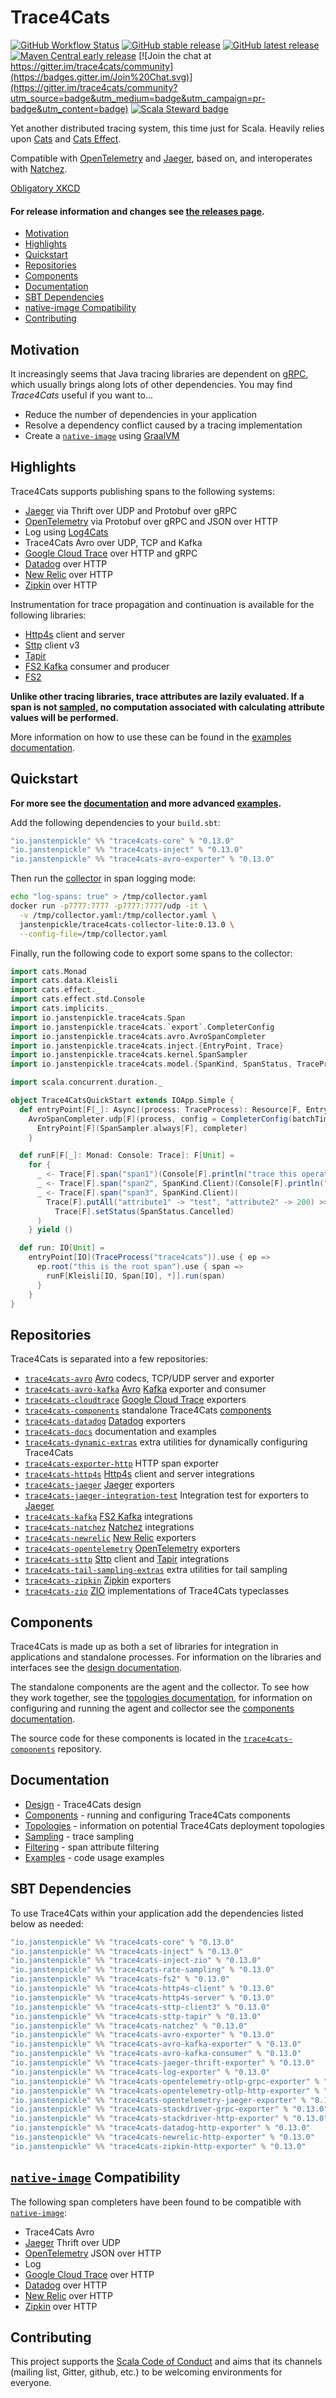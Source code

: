 # Trace4Cats

[![GitHub Workflow Status](https://img.shields.io/github/workflow/status/trace4cats/trace4cats/Continuous%20Integration)](https://github.com/trace4cats/trace4cats/actions?query=workflow%3A%22Continuous%20Integration%22)
[![GitHub stable release](https://img.shields.io/github/v/release/trace4cats/trace4cats?label=stable&sort=semver)](https://github.com/trace4cats/trace4cats/releases)
[![GitHub latest release](https://img.shields.io/github/v/release/trace4cats/trace4cats?label=latest&include_prereleases&sort=semver)](https://github.com/trace4cats/trace4cats/releases)
[![Maven Central early release](https://img.shields.io/maven-central/v/io.janstenpickle/trace4cats-model_2.13?label=early)](https://maven-badges.herokuapp.com/maven-central/io.janstenpickle/trace4cats-model_2.13)
[![Join the chat at https://gitter.im/trace4cats/community](https://badges.gitter.im/Join%20Chat.svg)](https://gitter.im/trace4cats/community?utm_source=badge&utm_medium=badge&utm_campaign=pr-badge&utm_content=badge)
[![Scala Steward badge](https://img.shields.io/badge/Scala_Steward-helping-blue.svg?style=flat&logo=data:image/png;base64,iVBORw0KGgoAAAANSUhEUgAAAA4AAAAQCAMAAAARSr4IAAAAVFBMVEUAAACHjojlOy5NWlrKzcYRKjGFjIbp293YycuLa3pYY2LSqql4f3pCUFTgSjNodYRmcXUsPD/NTTbjRS+2jomhgnzNc223cGvZS0HaSD0XLjbaSjElhIr+AAAAAXRSTlMAQObYZgAAAHlJREFUCNdNyosOwyAIhWHAQS1Vt7a77/3fcxxdmv0xwmckutAR1nkm4ggbyEcg/wWmlGLDAA3oL50xi6fk5ffZ3E2E3QfZDCcCN2YtbEWZt+Drc6u6rlqv7Uk0LdKqqr5rk2UCRXOk0vmQKGfc94nOJyQjouF9H/wCc9gECEYfONoAAAAASUVORK5CYII=)](https://scala-steward.org)

Yet another distributed tracing system, this time just for Scala. Heavily relies upon
[Cats] and [Cats Effect].

Compatible with [OpenTelemetry] and [Jaeger], based on, and interoperates with [Natchez].

[Obligatory XKCD](https://xkcd.com/927/)

#### For release information and changes see [the releases page](https://github.com/trace4cats/trace4cats/releases).

  * [Motivation](#motivation)
  * [Highlights](#highlights)
  * [Quickstart](#quickstart)
  * [Repositories](#repositories)
  * [Components](#components)
  * [Documentation](#documentation)
  * [SBT Dependencies](#sbt-dependencies)
  * [native-image Compatibility](#native-image-compatibility)
  * [Contributing](#contributing)

## Motivation

It increasingly seems that Java tracing libraries are dependent on [gRPC], which usually
brings along lots of other dependencies. You may find *Trace4Cats* useful if you want to...

- Reduce the number of dependencies in your application
- Resolve a dependency conflict caused by a tracing implementation
- Create a [`native-image`] using [GraalVM]

## Highlights

Trace4Cats supports publishing spans to the following systems:

- [Jaeger] via Thrift over UDP and Protobuf over gRPC
- [OpenTelemetry] via Protobuf over gRPC and JSON over HTTP
- Log using [Log4Cats]
- Trace4Cats Avro over UDP, TCP and Kafka
- [Google Cloud Trace] over HTTP and gRPC
- [Datadog] over HTTP
- [New Relic] over HTTP
- [Zipkin] over HTTP

Instrumentation for trace propagation and continuation is available for the following libraries:

- [Http4s] client and server
- [Sttp] client v3
- [Tapir]
- [FS2 Kafka] consumer and producer
- [FS2]

**Unlike other tracing libraries, trace attributes are lazily evaluated. If a span is not
[sampled](https://github.com/trace4cats/trace4cats-docs/blob/master/docs/sampling.md), no computation associated with
calculating attribute values will be performed.**

More information on how to use these can be found in the
[examples documentation](https://github.com/trace4cats/trace4cats-docs/blob/master/docs/examples.md).

## Quickstart

**For more see the [documentation](#documentation) and more advanced
[examples](https://github.com/trace4cats/trace4cats-docs/blob/master/docs/examples.md).**

Add the following dependencies to your `build.sbt`:

```scala
"io.janstenpickle" %% "trace4cats-core" % "0.13.0"
"io.janstenpickle" %% "trace4cats-inject" % "0.13.0"
"io.janstenpickle" %% "trace4cats-avro-exporter" % "0.13.0"
```

Then run the [collector](https://github.com/trace4cats/trace4cats-docs/blob/master/docs/components.md#collectors) in
span logging mode:

```bash
echo "log-spans: true" > /tmp/collector.yaml
docker run -p7777:7777 -p7777:7777/udp -it \
  -v /tmp/collector.yaml:/tmp/collector.yaml \
  janstenpickle/trace4cats-collector-lite:0.13.0 \
  --config-file=/tmp/collector.yaml
```

Finally, run the following code to export some spans to the collector:

```scala
import cats.Monad
import cats.data.Kleisli
import cats.effect._
import cats.effect.std.Console
import cats.implicits._
import io.janstenpickle.trace4cats.Span
import io.janstenpickle.trace4cats.`export`.CompleterConfig
import io.janstenpickle.trace4cats.avro.AvroSpanCompleter
import io.janstenpickle.trace4cats.inject.{EntryPoint, Trace}
import io.janstenpickle.trace4cats.kernel.SpanSampler
import io.janstenpickle.trace4cats.model.{SpanKind, SpanStatus, TraceProcess}

import scala.concurrent.duration._

object Trace4CatsQuickStart extends IOApp.Simple {
  def entryPoint[F[_]: Async](process: TraceProcess): Resource[F, EntryPoint[F]] =
    AvroSpanCompleter.udp[F](process, config = CompleterConfig(batchTimeout = 50.millis)).map { completer =>
      EntryPoint[F](SpanSampler.always[F], completer)
    }

  def runF[F[_]: Monad: Console: Trace]: F[Unit] =
    for {
      _ <- Trace[F].span("span1")(Console[F].println("trace this operation"))
      _ <- Trace[F].span("span2", SpanKind.Client)(Console[F].println("send some request"))
      _ <- Trace[F].span("span3", SpanKind.Client)(
        Trace[F].putAll("attribute1" -> "test", "attribute2" -> 200) >>
          Trace[F].setStatus(SpanStatus.Cancelled)
      )
    } yield ()

  def run: IO[Unit] =
    entryPoint[IO](TraceProcess("trace4cats")).use { ep =>
      ep.root("this is the root span").use { span =>
        runF[Kleisli[IO, Span[IO], *]].run(span)
      }
    }
}
```

## Repositories

Trace4Cats is separated into a few repositories:

- [`trace4cats-avro`](https://github.com/trace4cats/trace4cats-avro) [Avro] codecs, TCP/UDP server and exporter
- [`trace4cats-avro-kafka`](https://github.com/trace4cats/trace4cats-avro-kafka) [Avro] [Kafka] exporter and consumer
- [`trace4cats-cloudtrace`](https://github.com/trace4cats/trace4cats-cloudtrace) [Google Cloud Trace] exporters
- [`trace4cats-components`](https://github.com/trace4cats/trace4cats-components) standalone Trace4Cats
  [components](#components)
- [`trace4cats-datadog`](https://github.com/trace4cats/trace4cats-datadog) [Datadog] exporters
- [`trace4cats-docs`](https://github.com/trace4cats/trace4cats-docs) documentation and examples
- [`trace4cats-dynamic-extras`](https://github.com/trace4cats/trace4cats-dynamic-extras) extra utilities for dynamically
  configuring Trace4Cats
- [`trace4cats-exporter-http`](https://github.com/trace4cats/trace4cats-exporter-http) HTTP span exporter
- [`trace4cats-http4s`](https://github.com/trace4cats/trace4cats-http4s) [Http4s] client and server integrations
- [`trace4cats-jaeger`](https://github.com/trace4cats/trace4cats-jaeger) [Jaeger] exporters
- [`trace4cats-jaeger-integration-test`](https://github.com/trace4cats/trace4cats-jaeger-integration-test) Integration
  test for exporters to [Jaeger]
- [`trace4cats-kafka`](https://github.com/trace4cats/trace4cats-kafka) [FS2 Kafka] integrations
- [`trace4cats-natchez`](https://github.com/trace4cats/trace4cats-natchez) [Natchez] integrations
- [`trace4cats-newrelic`](https://github.com/trace4cats/trace4cats-newrelic) [New Relic] exporters
- [`trace4cats-opentelemetry`](https://github.com/trace4cats/trace4cats-opentelemetry) [OpenTelemetry] exporters
- [`trace4cats-sttp`](https://github.com/trace4cats/trace4cats-sttp) [Sttp] client and [Tapir] integrations
- [`trace4cats-tail-sampling-extras`](https://github.com/trace4cats/trace4cats-tail-sampling-extras) extra utilities for
  tail sampling
- [`trace4cats-zipkin`](https://github.com/trace4cats/trace4cats-zipkin) [Zipkin] exporters
- [`trace4cats-zio`](https://github.com/trace4cats/trace4cats-zio) [ZIO] implementations of Trace4Cats typeclasses

## Components

Trace4Cats is made up as both a set of libraries for integration in applications and standalone processes. For
information on the libraries and interfaces see the [design documentation](https://github.com/trace4cats/trace4cats-docs/blob/master/docs/design.md).

The standalone components are the agent and the collector. To see how they work together, see the
[topologies documentation](https://github.com/trace4cats/trace4cats-docs/blob/master/docs/topologies.md), for information on configuring and running the agent and collector see
the [components documentation](https://github.com/trace4cats/trace4cats-docs/blob/master/docs/components.md).

The source code for these components is located in the
[`trace4cats-components`](https://github.com/trace4cats/trace4cats-components) repository.

## Documentation

- [Design](https://github.com/trace4cats/trace4cats-docs/blob/master/docs/design.md) - Trace4Cats design
- [Components](https://github.com/trace4cats/trace4cats-docs/blob/master/docs/components.md) - running and configuring
  Trace4Cats components
- [Topologies](https://github.com/trace4cats/trace4cats-docs/blob/master/docs/topologies.md) - information on potential
  Trace4Cats deployment topologies
- [Sampling](https://github.com/trace4cats/trace4cats-docs/blob/master/docs/sampling.md) - trace sampling
- [Filtering](https://github.com/trace4cats/trace4cats-docs/blob/master/docs/filtering.md) - span attribute filtering
- [Examples](https://github.com/trace4cats/trace4cats-docs/blob/master/docs/examples.md) - code usage examples

## SBT Dependencies

To use Trace4Cats within your application add the dependencies listed below as needed:

```scala
"io.janstenpickle" %% "trace4cats-core" % "0.13.0"
"io.janstenpickle" %% "trace4cats-inject" % "0.13.0"
"io.janstenpickle" %% "trace4cats-inject-zio" % "0.13.0"
"io.janstenpickle" %% "trace4cats-rate-sampling" % "0.13.0"
"io.janstenpickle" %% "trace4cats-fs2" % "0.13.0"
"io.janstenpickle" %% "trace4cats-http4s-client" % "0.13.0"
"io.janstenpickle" %% "trace4cats-http4s-server" % "0.13.0"
"io.janstenpickle" %% "trace4cats-sttp-client3" % "0.13.0"
"io.janstenpickle" %% "trace4cats-sttp-tapir" % "0.13.0"
"io.janstenpickle" %% "trace4cats-natchez" % "0.13.0"
"io.janstenpickle" %% "trace4cats-avro-exporter" % "0.13.0"
"io.janstenpickle" %% "trace4cats-avro-kafka-exporter" % "0.13.0"
"io.janstenpickle" %% "trace4cats-avro-kafka-consumer" % "0.13.0"
"io.janstenpickle" %% "trace4cats-jaeger-thrift-exporter" % "0.13.0"
"io.janstenpickle" %% "trace4cats-log-exporter" % "0.13.0"
"io.janstenpickle" %% "trace4cats-opentelemetry-otlp-grpc-exporter" % "0.13.0"
"io.janstenpickle" %% "trace4cats-opentelemetry-otlp-http-exporter" % "0.13.0"
"io.janstenpickle" %% "trace4cats-opentelemetry-jaeger-exporter" % "0.13.0"
"io.janstenpickle" %% "trace4cats-stackdriver-grpc-exporter" % "0.13.0"
"io.janstenpickle" %% "trace4cats-stackdriver-http-exporter" % "0.13.0"
"io.janstenpickle" %% "trace4cats-datadog-http-exporter" % "0.13.0"
"io.janstenpickle" %% "trace4cats-newrelic-http-exporter" % "0.13.0"
"io.janstenpickle" %% "trace4cats-zipkin-http-exporter" % "0.13.0"
```

## [`native-image`] Compatibility

The following span completers have been found to be compatible with [`native-image`]:

- Trace4Cats Avro
- [Jaeger] Thrift over UDP
- [OpenTelemetry] JSON over HTTP
- Log
- [Google Cloud Trace] over HTTP
- [Datadog] over HTTP
- [New Relic] over HTTP
- [Zipkin] over HTTP

## Contributing

This project supports the [Scala Code of Conduct](https://typelevel.org/code-of-conduct.html) and aims that its channels
(mailing list, Gitter, github, etc.) to be welcoming environments for everyone.


[Avro]: https://avro.apache.org
[Kafka]: https://kafka.apache.org
[FS2]: https://fs2.io/
[Http4s]: https://http4s.org/
[Jaeger]: https://www.jaegertracing.io/
[Log4Cats]: https://github.com/typelevel/log4cats
[Natchez]: https://github.com/tpolecat/natchez
[`native-image`]: https://www.graalvm.org/docs/reference-manual/native-image/
[OpenTelemetry]: http://opentelemetry.io
[Google Cloud Trace]: https://cloud.google.com/trace/docs/reference
[Datadog]: https://docs.datadoghq.com/api/v1/tracing/
[New Relic]: https://docs.newrelic.com/docs/understand-dependencies/distributed-tracing/trace-api/report-new-relic-format-traces-trace-api#new-relic-guidelines
[ZIO]: https://zio.dev
[Sttp]: https://sttp.softwaremill.com
[Tapir]: https://tapir.softwaremill.com
[FS2 Kafka]: https://fd4s.github.io/fs2-kafka/
[Zipkin]: https://zipkin.io
[GraalVM]: https://www.graalvm.org
[gRPC]: https://grpc.io
[Cats]: https://typelevel.org/cats
[Cats Effect]: https://typelevel.org/cats-effect
